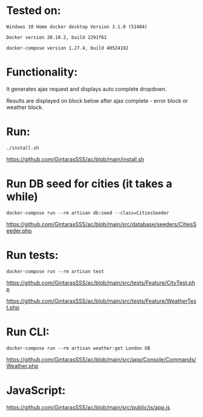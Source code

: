 # Tested on:

`Windows 10 Home docker desktop Version 3.1.0 (51484)`

`Docker version 20.10.2, build 2291f61`

`docker-compose version 1.27.4, build 40524192`

# Functionality:

It generates ajax request and displays auto complete dropdown.

Results are displayed on block below after ajax complete - error block or weather block.

# Run:
`./install.sh`

https://github.com/GintarasSSS/ac/blob/main/install.sh

# Run DB seed for cities (it takes a while)

`docker-compose run --rm artisan db:seed --class=CitiesSeeder`

https://github.com/GintarasSSS/ac/blob/main/src/database/seeders/CitiesSeeder.php

# Run tests:

`docker-compose run --rm artisan test`

https://github.com/GintarasSSS/ac/blob/main/src/tests/Feature/CityTest.php

https://github.com/GintarasSSS/ac/blob/main/src/tests/Feature/WeatherTest.php

# Run CLI:

`docker-compose run --rm artisan weather:get London GB`

https://github.com/GintarasSSS/ac/blob/main/src/app/Console/Commands/Weather.php

# JavaScript:

https://github.com/GintarasSSS/ac/blob/main/src/public/js/app.js

